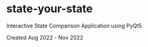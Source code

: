 # state-your-state
Interactive State Comparison Application using PyQt5

Created Aug 2022 - Nov 2022
